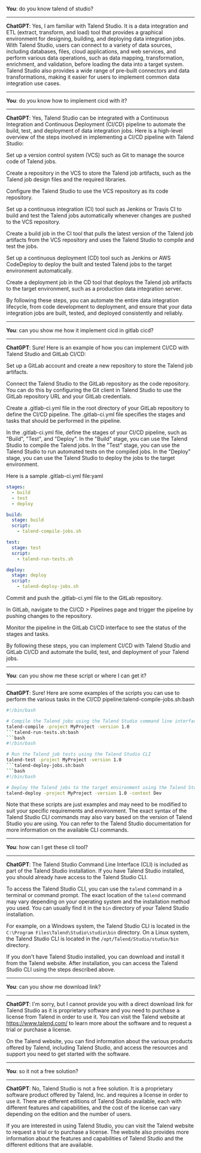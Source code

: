 **You**: do you know talend of studio?

--------
**ChatGPT**: Yes, I am familiar with Talend Studio. It is a data integration and ETL (extract, transform, and load) tool that provides a graphical environment for designing, building, and deploying data integration jobs. With Talend Studio, users can connect to a variety of data sources, including databases, files, cloud applications, and web services, and perform various data operations, such as data mapping, transformation, enrichment, and validation, before loading the data into a target system. Talend Studio also provides a wide range of pre-built connectors and data transformations, making it easier for users to implement common data integration use cases.

--------
**You**: do you know how to implement cicd with it?

--------
**ChatGPT**: Yes, Talend Studio can be integrated with a Continuous Integration and Continuous Deployment (CI/CD) pipeline to automate the build, test, and deployment of data integration jobs. Here is a high-level overview of the steps involved in implementing a CI/CD pipeline with Talend Studio:

Set up a version control system (VCS) such as Git to manage the source code of Talend jobs.

Create a repository in the VCS to store the Talend job artifacts, such as the Talend job design files and the required libraries.

Configure the Talend Studio to use the VCS repository as its code repository.

Set up a continuous integration (CI) tool such as Jenkins or Travis CI to build and test the Talend jobs automatically whenever changes are pushed to the VCS repository.

Create a build job in the CI tool that pulls the latest version of the Talend job artifacts from the VCS repository and uses the Talend Studio to compile and test the jobs.

Set up a continuous deployment (CD) tool such as Jenkins or AWS CodeDeploy to deploy the built and tested Talend jobs to the target environment automatically.

Create a deployment job in the CD tool that deploys the Talend job artifacts to the target environment, such as a production data integration server.

By following these steps, you can automate the entire data integration lifecycle, from code development to deployment, and ensure that your data integration jobs are built, tested, and deployed consistently and reliably.

--------
**You**: can you show me how it implement cicd in gitlab cicd?

--------
**ChatGPT**: Sure! Here is an example of how you can implement CI/CD with Talend Studio and GitLab CI/CD:

Set up a GitLab account and create a new repository to store the Talend job artifacts.

Connect the Talend Studio to the GitLab repository as the code repository. You can do this by configuring the Git client in Talend Studio to use the GitLab repository URL and your GitLab credentials.

Create a .gitlab-ci.yml file in the root directory of your GitLab repository to define the CI/CD pipeline. The .gitlab-ci.yml file specifies the stages and tasks that should be performed in the pipeline.

In the .gitlab-ci.yml file, define the stages of your CI/CD pipeline, such as "Build", "Test", and "Deploy". In the "Build" stage, you can use the Talend Studio to compile the Talend jobs. In the "Test" stage, you can use the Talend Studio to run automated tests on the compiled jobs. In the "Deploy" stage, you can use the Talend Studio to deploy the jobs to the target environment.

Here is a sample .gitlab-ci.yml file:yaml
```yaml
stages:
  - build
  - test
  - deploy

build:
  stage: build
  script:
    - talend-compile-jobs.sh

test:
  stage: test
  script:
    - talend-run-tests.sh

deploy:
  stage: deploy
  script:
    - talend-deploy-jobs.sh
```

Commit and push the .gitlab-ci.yml file to the GitLab repository.

In GitLab, navigate to the CI/CD &gt; Pipelines page and trigger the pipeline by pushing changes to the repository.

Monitor the pipeline in the GitLab CI/CD interface to see the status of the stages and tasks.

By following these steps, you can implement CI/CD with Talend Studio and GitLab CI/CD and automate the build, test, and deployment of your Talend jobs.

--------
**You**: can you show me these script or where I can get it?

--------
**ChatGPT**: Sure! Here are some examples of the scripts you can use to perform the various tasks in the CI/CD pipeline:talend-compile-jobs.sh:bash
```bash
#!/bin/bash

# Compile the Talend jobs using the Talend Studio command line interface (CLI)
talend-compile -project MyProject -version 1.0
```talend-run-tests.sh:bash
```bash
#!/bin/bash

# Run the Talend job tests using the Talend Studio CLI
talend-test -project MyProject -version 1.0
```talend-deploy-jobs.sh:bash
```bash
#!/bin/bash

# Deploy the Talend jobs to the target environment using the Talend Studio CLI
talend-deploy -project MyProject -version 1.0 -context Dev
```

Note that these scripts are just examples and may need to be modified to suit your specific requirements and environment. The exact syntax of the Talend Studio CLI commands may also vary based on the version of Talend Studio you are using. You can refer to the Talend Studio documentation for more information on the available CLI commands.

--------
**You**: how can I get these cli tool?

--------
**ChatGPT**: The Talend Studio Command Line Interface (CLI) is included as part of the Talend Studio installation. If you have Talend Studio installed, you should already have access to the Talend Studio CLI.

To access the Talend Studio CLI, you can use the ```talend``` command in a terminal or command prompt. The exact location of the ```talend``` command may vary depending on your operating system and the installation method you used. You can usually find it in the ```bin``` directory of your Talend Studio installation.

For example, on a Windows system, the Talend Studio CLI is located in the ```C:\Program Files\Talend\Studio\studio\bin``` directory. On a Linux system, the Talend Studio CLI is located in the ```/opt/Talend/Studio/studio/bin``` directory.

If you don't have Talend Studio installed, you can download and install it from the Talend website. After installation, you can access the Talend Studio CLI using the steps described above.

--------
**You**: can you show me download link?

--------
**ChatGPT**: I'm sorry, but I cannot provide you with a direct download link for Talend Studio as it is proprietary software and you need to purchase a license from Talend in order to use it. You can visit the Talend website at https://www.talend.com/ to learn more about the software and to request a trial or purchase a license.

On the Talend website, you can find information about the various products offered by Talend, including Talend Studio, and access the resources and support you need to get started with the software.

--------
**You**: so it not a free solution?

--------
**ChatGPT**: No, Talend Studio is not a free solution. It is a proprietary software product offered by Talend, Inc. and requires a license in order to use it. There are different editions of Talend Studio available, each with different features and capabilities, and the cost of the license can vary depending on the edition and the number of users.

If you are interested in using Talend Studio, you can visit the Talend website to request a trial or to purchase a license. The website also provides more information about the features and capabilities of Talend Studio and the different editions that are available.

